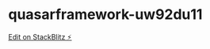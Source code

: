 # quasarframework-uw92du11

[Edit on StackBlitz ⚡️](https://stackblitz.com/edit/quasarframework-ajg2tg)